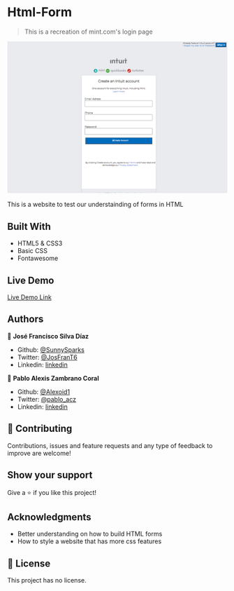 # Html-Form

> This is a recreation of mint.com's login page

![screenshot](./screenshot.png)

This is a website to test our understainding of forms in HTML

## Built With

- HTML5 & CSS3
- Basic CSS
- Fontawesome

## Live Demo

[Live Demo Link](-)


## Authors

👤 **José Francisco Silva Díaz**

- Github: [@SunnySparks](https://github.com/SunnySparks)
- Twitter: [@JosFranT6](https://twitter.com/JosFranT6)
- Linkedin: [linkedin](https://www.linkedin.com/in/josé-francisco-silva-díaz-a2a9421a6)

👤 **Pablo Alexis Zambrano Coral**

- Github: [@Alexoid1](https://github.com/Alexoid1)
- Twitter: [@pablo_acz](https://twitter.com/pablo_acz)
- Linkedin: [linkedin](https://www.linkedin.com/in/pablo-alexis-zambrano-coral-7a614a189/)

## 🤝 Contributing

Contributions, issues and feature requests and any type of feedback to improve are welcome!

## Show your support

Give a ⭐️ if you like this project!

## Acknowledgments

- Better understanding on how to build HTML forms
- How to style a website that has more css features


## 📝 License

This project has no license.
